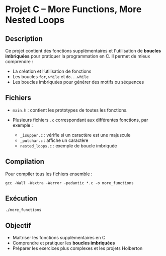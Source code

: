 # Projet C – More Functions, More Nested Loops

## Description

Ce projet contient des fonctions supplémentaires et l'utilisation de **boucles imbriquées** pour pratiquer la programmation en C.
Il permet de mieux comprendre :

* La création et l’utilisation de fonctions
* Les boucles `for`, `while` et `do...while`
* Les boucles imbriquées pour générer des motifs ou séquences

## Fichiers

* `main.h` : contient les prototypes de toutes les fonctions.
* Plusieurs fichiers `.c` correspondant aux différentes fonctions, par exemple :

  * `_isupper.c` : vérifie si un caractère est une majuscule
  * `_putchar.c` : affiche un caractère
  * `nested_loops.c` : exemple de boucle imbriquée

## Compilation

Pour compiler tous les fichiers ensemble :

```
gcc -Wall -Wextra -Werror -pedantic *.c -o more_functions
```

## Exécution

```
./more_functions
```

## Objectif

* Maîtriser les fonctions supplémentaires en C
* Comprendre et pratiquer les **boucles imbriquées**
* Préparer les exercices plus complexes et les projets Holberton

